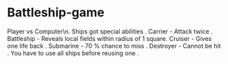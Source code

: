 # Battleship-game
Player vs Computer\n.
Ships got special abilities .
Carrier - Attack twice .
Battleship - Reveals local fields within radius of 1 square.
Cruiser - Gives one life back . 
Submarine - 70 % chance to miss .
Destroyer - Cannot be hit . 
You have to use all ships before reusing one . 
